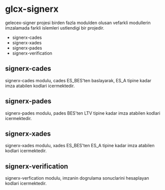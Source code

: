 # glcx-signerx
gelecex-signer projesi birden fazla modulden olusan vefarkli modullerin imzalamada farkli islemleri ustlendigi bir projedir. 

* signerx-cades
* signerx-xades
* signerx-pades
* signerx-verification

## signerx-cades
signerx-cades modulu, cades ES_BES'ten baslayarak, ES_A tipine kadar imza atabilen kodlari icermektedir.

## signerx-pades
signerx-pades modulu, pades BES'ten LTV tipine kadar imza atabilen kodlari icermektedir.

## signerx-xades
signerx-xades modulu, xades ES_BES'ten ES_A tipine kadar imza atabilen kodlari icermektedir.

## signerx-verification
signerx-verfication modulu, imzanin dogrulama sonuclarini hesaplayan kodlari icermektedir.